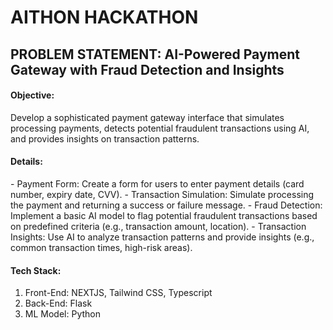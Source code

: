 <h1>AITHON HACKATHON</h1>

<h2>PROBLEM STATEMENT: AI-Powered Payment Gateway with Fraud Detection and Insights</h2>
<h4>Objective:</h4>
Develop a sophisticated payment gateway interface that simulates processing payments, detects potential fraudulent transactions using AI, and provides insights on transaction patterns.

<h4>Details:</h4>
- Payment Form: Create a form for users to enter payment details (card number, expiry date, CVV).
- Transaction Simulation: Simulate processing the payment and returning a success or failure message.
- Fraud Detection: Implement a basic AI model to flag potential fraudulent transactions based on predefined criteria (e.g., transaction amount, location).
- Transaction Insights: Use AI to analyze transaction patterns and provide insights (e.g., common transaction times, high-risk areas).

<h4>Tech Stack:</h4>
<ol>
  <li>Front-End: NEXTJS, Tailwind CSS, Typescript</li>
  <li>Back-End: Flask</li>
  <li>ML Model: Python</li>
</ol>

